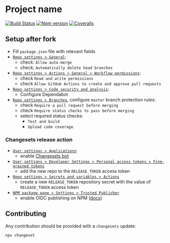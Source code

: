 # Project name

[![Build Status][ci-badge]][ci]
[![Npm version][npm-version-badge]][npm]
[![Coveralls][coveralls-badge]][coveralls]

## Setup after fork

- Fill `package.json` file with relevant fields
- [`Repo settings > General`](https://github.com/toomuchdesign/__repo_name__/settings):
  - check: `Allow auto-merge`
  - check; `Automatically delete head branches`
- [`Repo settings > Actions > General > Workflow permissions`](https://github.com/toomuchdesign/__repo_name__/settings/actions):
  - check `Read and write permissions`
  - check `Allow GitHub Actions to create and approve pull requests`
- [`Repo settings > Code security and analysis`](https://github.com/toomuchdesign/__repo_name__/settings/security_analysis):
  - Configure Dependabot
- [`Repo settings > Branches`](https://github.com/toomuchdesign/__repo_name__/settings/branches), configure `master` branch protection rules:
  - check `Require a pull request before merging`
  - check `Require status checks to pass before merging`
  - select required status checks:
    - `Test and build`
    - `Upload code coverage`

### Changesets release action

- [`User settings > Applications`](https://github.com/settings/installations):
  - enable [Changesets bot](https://github.com/changesets/bot)
- [`User settigns > Developer Settings > Personal access tokens > Fine-grained tokens`](https://github.com/settings/tokens?type=beta)
  - add the new repo to the `RELEASE_TOKEN` access token
- [`Repo settings > Secrets and variables > Actions`](https://github.com/toomuchdesign/__repo_name__/settings/secrets/actions)
  - create a new `RELEASE_TOKEN` repository secret with the value of `RELEASE_TOKEN` access token
- [`NPM package page > Settings > Trusted Publisher`](https://www.npmjs.com/package/__package_name__/access)
  - enable OIDC publishing on NPM ([docs](https://docs.npmjs.com/trusted-publishers))

## Contributing

Any contribution should be provided with a `changesets` update:

```
npx changeset
```

[ci-badge]: https://github.com/toomuchdesign/npm-package-template/actions/workflows/ci.yml/badge.svg
[ci]: https://github.com/toomuchdesign/npm-package-template/actions/workflows/ci.yml
[coveralls-badge]: https://coveralls.io/repos/github/toomuchdesign/npm-package-template/badge.svg?branch=master
[coveralls]: https://coveralls.io/github/toomuchdesign/npm-package-template?branch=master
[npm]: https://www.npmjs.com/package/@toomuchdesign/npm-package-template
[npm-version-badge]: https://img.shields.io/npm/v/@toomuchdesign/npm-package-template.svg
